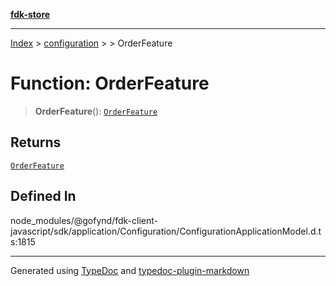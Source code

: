 [**fdk-store**](../../../README.md)
***

[Index](../../../API.md) > [configuration](../../README.md) > [<internal>](../README.md) > OrderFeature

# Function: OrderFeature

> **OrderFeature**(): [`OrderFeature`](../type-aliases/type-alias.OrderFeature.md)

## Returns

[`OrderFeature`](../type-aliases/type-alias.OrderFeature.md)

## Defined In

node\_modules/@gofynd/fdk-client-javascript/sdk/application/Configuration/ConfigurationApplicationModel.d.ts:1815

***
Generated using [TypeDoc](https://typedoc.org/) and [typedoc-plugin-markdown](https://www.npmjs.com/package/typedoc-plugin-markdown)

